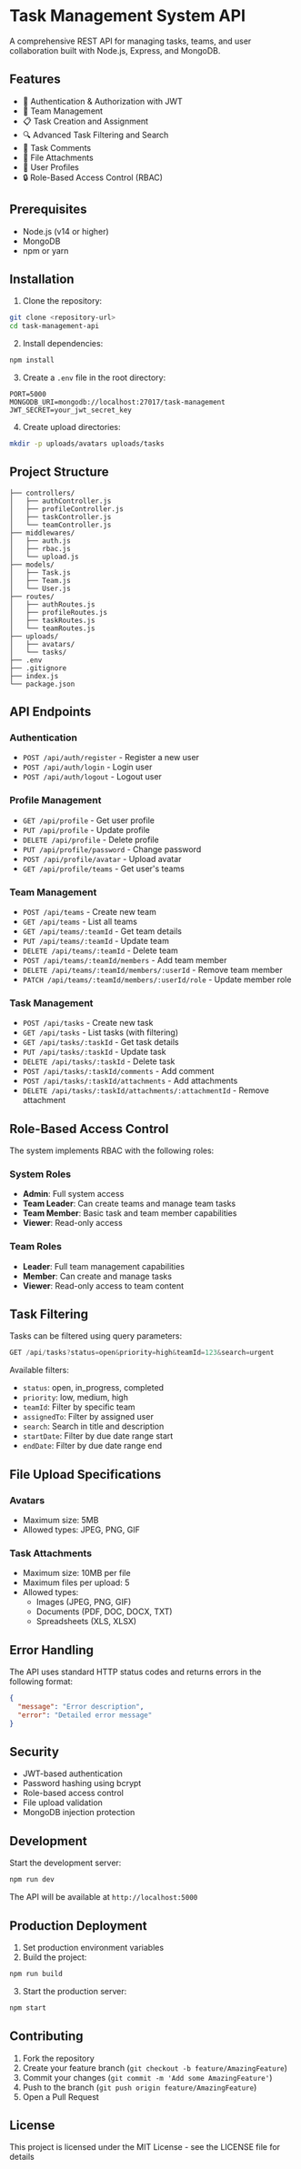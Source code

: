 # Task Management System API

A comprehensive REST API for managing tasks, teams, and user collaboration built with Node.js, Express, and MongoDB.

## Features

- 🔐 Authentication & Authorization with JWT
- 👥 Team Management
- 📋 Task Creation and Assignment
- 🔍 Advanced Task Filtering and Search
- 💬 Task Comments
- 📎 File Attachments
- 👤 User Profiles
- 🔒 Role-Based Access Control (RBAC)

## Prerequisites

- Node.js (v14 or higher)
- MongoDB
- npm or yarn

## Installation

1. Clone the repository:
```bash
git clone <repository-url>
cd task-management-api
```

2. Install dependencies:
```bash
npm install
```

3. Create a `.env` file in the root directory:
```env
PORT=5000
MONGODB_URI=mongodb://localhost:27017/task-management
JWT_SECRET=your_jwt_secret_key
```

4. Create upload directories:
```bash
mkdir -p uploads/avatars uploads/tasks
```

## Project Structure

```
├── controllers/
│   ├── authController.js
│   ├── profileController.js
│   ├── taskController.js
│   └── teamController.js
├── middlewares/
│   ├── auth.js
│   ├── rbac.js
│   └── upload.js
├── models/
│   ├── Task.js
│   ├── Team.js
│   └── User.js
├── routes/
│   ├── authRoutes.js
│   ├── profileRoutes.js
│   ├── taskRoutes.js
│   └── teamRoutes.js
├── uploads/
│   ├── avatars/
│   └── tasks/
├── .env
├── .gitignore
├── index.js
└── package.json
```

## API Endpoints

### Authentication

- `POST /api/auth/register` - Register a new user
- `POST /api/auth/login` - Login user
- `POST /api/auth/logout` - Logout user

### Profile Management

- `GET /api/profile` - Get user profile
- `PUT /api/profile` - Update profile
- `DELETE /api/profile` - Delete profile
- `PUT /api/profile/password` - Change password
- `POST /api/profile/avatar` - Upload avatar
- `GET /api/profile/teams` - Get user's teams

### Team Management

- `POST /api/teams` - Create new team
- `GET /api/teams` - List all teams
- `GET /api/teams/:teamId` - Get team details
- `PUT /api/teams/:teamId` - Update team
- `DELETE /api/teams/:teamId` - Delete team
- `POST /api/teams/:teamId/members` - Add team member
- `DELETE /api/teams/:teamId/members/:userId` - Remove team member
- `PATCH /api/teams/:teamId/members/:userId/role` - Update member role

### Task Management

- `POST /api/tasks` - Create new task
- `GET /api/tasks` - List tasks (with filtering)
- `GET /api/tasks/:taskId` - Get task details
- `PUT /api/tasks/:taskId` - Update task
- `DELETE /api/tasks/:taskId` - Delete task
- `POST /api/tasks/:taskId/comments` - Add comment
- `POST /api/tasks/:taskId/attachments` - Add attachments
- `DELETE /api/tasks/:taskId/attachments/:attachmentId` - Remove attachment

## Role-Based Access Control

The system implements RBAC with the following roles:

### System Roles
- **Admin**: Full system access
- **Team Leader**: Can create teams and manage team tasks
- **Team Member**: Basic task and team member capabilities
- **Viewer**: Read-only access

### Team Roles
- **Leader**: Full team management capabilities
- **Member**: Can create and manage tasks
- **Viewer**: Read-only access to team content

## Task Filtering

Tasks can be filtered using query parameters:

```javascript
GET /api/tasks?status=open&priority=high&teamId=123&search=urgent
```

Available filters:
- `status`: open, in_progress, completed
- `priority`: low, medium, high
- `teamId`: Filter by specific team
- `assignedTo`: Filter by assigned user
- `search`: Search in title and description
- `startDate`: Filter by due date range start
- `endDate`: Filter by due date range end

## File Upload Specifications

### Avatars
- Maximum size: 5MB
- Allowed types: JPEG, PNG, GIF

### Task Attachments
- Maximum size: 10MB per file
- Maximum files per upload: 5
- Allowed types: 
  - Images (JPEG, PNG, GIF)
  - Documents (PDF, DOC, DOCX, TXT)
  - Spreadsheets (XLS, XLSX)

## Error Handling

The API uses standard HTTP status codes and returns errors in the following format:

```json
{
  "message": "Error description",
  "error": "Detailed error message"
}
```

## Security

- JWT-based authentication
- Password hashing using bcrypt
- Role-based access control
- File upload validation
- MongoDB injection protection

## Development

Start the development server:

```bash
npm run dev
```

The API will be available at `http://localhost:5000`

## Production Deployment

1. Set production environment variables
2. Build the project:
```bash
npm run build
```

3. Start the production server:
```bash
npm start
```

## Contributing

1. Fork the repository
2. Create your feature branch (`git checkout -b feature/AmazingFeature`)
3. Commit your changes (`git commit -m 'Add some AmazingFeature'`)
4. Push to the branch (`git push origin feature/AmazingFeature`)
5. Open a Pull Request

## License

This project is licensed under the MIT License - see the LICENSE file for details